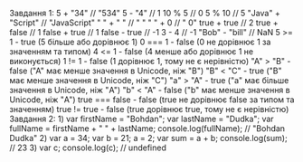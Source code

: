 Завдання 1:
5 + "34" // "534"
5 - "4" // 1
10 % 5 // 0
5 % 10 // 5
"Java" + "Script" // "JavaScript"
" " + " " // " "
" " + 0 // " 0"
true + true // 2
true + false // 1
false + true // 1
false - true // -1
3 - 4 // -1
"Bob" - "bill" // NaN
5 >= 1 - true (5 більше або дорівнює 1)
0 === 1 - false (0 не дорівнює 1 за значенням та типом)
4 <= 1 - false (4 менше або дорівнює 1 не виконується)
1 != 1 - false (1 дорівнює 1, тому не є нерівністю)
"A" > "B" - false ("A" має менше значення в Unicode, ніж "B")
"B" < "C" - true ("B" має менше значення в Unicode, ніж "C")
"a" > "A" - true ("a" має більше значення в Unicode, ніж "A")
"b" < "A" - false ("b" має менше значення в Unicode, ніж "A")
true === false - false (true не дорівнює false за типом та значенням)
true != true - false (true дорівнює true, тому не є нерівністю)
Завдання 2:
1)
var firstName = "Bohdan";
var lastName = "Dudka";
var fullName = firstName + " " + lastName;
console.log(fullName); // "Bohdan Dudka"
2)
var a = 34;
var b = 21;
a = 2;
var sum = a + b;
console.log(sum); // 23
3)
var c;
console.log(c); // undefined


